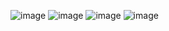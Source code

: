 ![image](https://github.com/Holid3n/DemoEkzamen/assets/97594334/bf32542b-d83c-4643-bcaf-7a94912b51e2)
![image](https://github.com/Holid3n/DemoEkzamen/assets/97594334/d0cb3a56-03d6-43c1-95a9-91e1b16f4454)
![image](https://github.com/Holid3n/DemoEkzamen/assets/97594334/27c4a9b4-7aa5-4f7b-a85d-3ac08cbfcd28)
![image](https://github.com/Holid3n/DemoEkzamen/assets/97594334/9aba0f20-deb4-489b-b959-9bc4674d2807)
